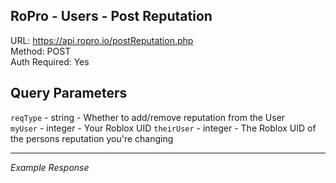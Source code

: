## RoPro - Users - Post Reputation

URL: https://api.ropro.io/postReputation.php \
Method: POST \
Auth Required: Yes

## Query Parameters

`reqType` - string - Whether to add/remove reputation from the User\
`myUser` - integer - Your Roblox UID
`theirUser` - integer - The Roblox UID of the persons reputation you're changing

---

_Example Response_

```

```
